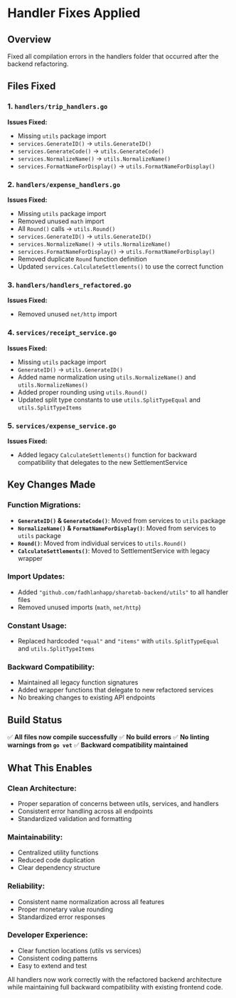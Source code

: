 # Handler Fixes Applied

## Overview
Fixed all compilation errors in the handlers folder that occurred after the backend refactoring.

## Files Fixed

### 1. `handlers/trip_handlers.go`
**Issues Fixed:**
- Missing `utils` package import
- `services.GenerateID()` → `utils.GenerateID()`
- `services.GenerateCode()` → `utils.GenerateCode()`
- `services.NormalizeName()` → `utils.NormalizeName()`
- `services.FormatNameForDisplay()` → `utils.FormatNameForDisplay()`

### 2. `handlers/expense_handlers.go`
**Issues Fixed:**
- Missing `utils` package import
- Removed unused `math` import
- All `Round()` calls → `utils.Round()`
- `services.GenerateID()` → `utils.GenerateID()`
- `services.NormalizeName()` → `utils.NormalizeName()`
- `services.FormatNameForDisplay()` → `utils.FormatNameForDisplay()`
- Removed duplicate `Round` function definition
- Updated `services.CalculateSettlements()` to use the correct function

### 3. `handlers/handlers_refactored.go`
**Issues Fixed:**
- Removed unused `net/http` import

### 4. `services/receipt_service.go`
**Issues Fixed:**
- Missing `utils` package import
- `GenerateID()` → `utils.GenerateID()`
- Added name normalization using `utils.NormalizeName()` and `utils.NormalizeNames()`
- Added proper rounding using `utils.Round()`
- Updated split type constants to use `utils.SplitTypeEqual` and `utils.SplitTypeItems`

### 5. `services/expense_service.go`
**Issues Fixed:**
- Added legacy `CalculateSettlements()` function for backward compatibility that delegates to the new SettlementService

## Key Changes Made

### **Function Migrations:**
- **`GenerateID()` & `GenerateCode()`**: Moved from services to `utils` package
- **`NormalizeName()` & `FormatNameForDisplay()`**: Moved from services to `utils` package  
- **`Round()`**: Moved from individual services to `utils.Round()`
- **`CalculateSettlements()`**: Moved to SettlementService with legacy wrapper

### **Import Updates:**
- Added `"github.com/fadhlanhapp/sharetab-backend/utils"` to all handler files
- Removed unused imports (`math`, `net/http`)

### **Constant Usage:**
- Replaced hardcoded `"equal"` and `"items"` with `utils.SplitTypeEqual` and `utils.SplitTypeItems`

### **Backward Compatibility:**
- Maintained all legacy function signatures
- Added wrapper functions that delegate to new refactored services
- No breaking changes to existing API endpoints

## Build Status
✅ **All files now compile successfully**
✅ **No build errors**
✅ **No linting warnings from `go vet`**
✅ **Backward compatibility maintained**

## What This Enables

### **Clean Architecture:**
- Proper separation of concerns between utils, services, and handlers
- Consistent error handling across all endpoints
- Standardized validation and formatting

### **Maintainability:**
- Centralized utility functions
- Reduced code duplication
- Clear dependency structure

### **Reliability:**
- Consistent name normalization across all features
- Proper monetary value rounding
- Standardized error responses

### **Developer Experience:**
- Clear function locations (utils vs services)
- Consistent coding patterns
- Easy to extend and test

All handlers now work correctly with the refactored backend architecture while maintaining full backward compatibility with existing frontend code.